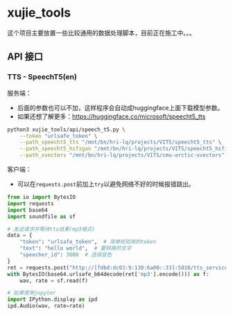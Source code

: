 # xujie_tools

这个项目主要放置一些比较通用的数据处理脚本，目前正在施工中。。。

## API 接口

### TTS - SpeechT5(en)

服务端：
- 后面的参数也可以不加，这样程序会自动成huggingface上面下载模型参数。
- 如果还想了解更多：https://huggingface.co/microsoft/speecht5_tts
```bash
python3 xujie_tools/api/speech_t5.py \
    --token "urlsafe_token" \
    --path_speecht5_tts "/mnt/bn/hri-lq/projects/VITS/speecht5_tts" \
    --path_speecht5_hifigan "/mnt/bn/hri-lq/projects/VITS/speecht5_hifigan" \
    --path_xvectors "/mnt/bn/hri-lq/projects/VITS/cmu-arctic-xvectors"
```

客户端：
- 可以在`requests.post`前加上`try`以避免网络不好的时候报错跳出。
```python
from io import BytesIO
import requests
import base64
import soundfile as sf

# 发送请求并等待tts结果(mp3格式)
data = {
    "token": "urlsafe_token",  # 简单校验用的token
    "text": "hello world",  # 要转换的文字
    "speecher_id": 3000  # 选择音色
}
ret = requests.post("http://[fdbd:dc03:9:130:6a00::33]:5010/tts_service", json=data).json()
with BytesIO(base64.urlsafe_b64decode(ret['mp3'].encode())) as f:
    wav, rate = sf.read(f)

# 如果使用jupyter
import IPython.display as ipd
ipd.Audio(wav, rate=rate)
```


